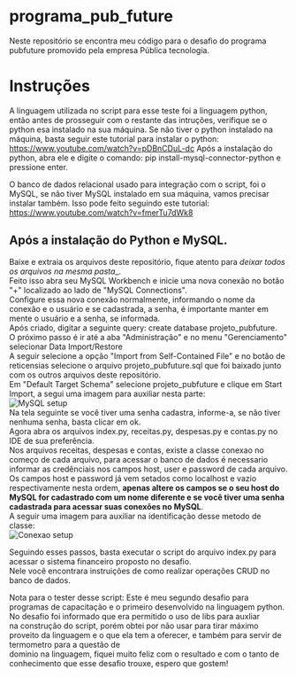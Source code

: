 # programa_pub_future

Neste repositório se encontra meu código para o desafio do programa pubfuture promovido pela empresa Pública tecnologia.

<h1>Instruções</h1>

A linguagem utilizada no script para esse teste foi a linguagem python, então antes de prosseguir com o restante das intruções, verifique se o python esa instalado na sua máquina.
Se não tiver o python instalado na máquina, basta seguir este tutorial para instalar o python: https://www.youtube.com/watch?v=pDBnCDuL-dc
Após a instalação do python, abra ele e digite o comando: pip install-mysql-connector-python e pressione enter.

O banco de dados relacional usado para integração com o script, foi o MySQL, se não tiver MySQL instalado em sua máquina, vamos precisar instalar também.
Isso pode feito seguindo este tutorial: https://www.youtube.com/watch?v=fmerTu7dWk8

<h2>Após a instalação do Python e MySQL.</h2>

Baixe e extraia os arquivos deste repositório, fique atento para _deixar todos os arquivos na mesma pasta__.<br>
Feito isso abra seu MySQL Workbench e inicie uma nova conexão no botão "+" localizado ao lado de "MySQL Connections".<br>
Configure essa nova conexão normalmente, informando o nome da conexão e o usuário e se cadastrada, a senha, é importante manter em mente o usuário e a senha, se informada.<br>
Após criado, digitar a seguinte query: create database projeto_pubfuture.<br>
O próximo passo é ir até a aba "Administração" e no menu "Gerenciamento" selecionar Data Import/Restore<br>
A seguir selecione a opção "Import from Self-Contained File" e no botão de reticensias selecione o arquivo projeto_pubfuture.sql que foi baixado junto com os outros arquivos deste repositório.<br>
Em "Default Target Schema" selecione projeto_pubfuture e clique em Start Import, a segui uma imagem para auxiliar nesta parte:<br>
![MySQL setup](https://imgur.com/a/pizMWjv)<br>
Na tela seguinte se você tiver uma senha cadastra, informe-a, se não tiver nenhuma senha, basta clicar em ok.<br>
Agora abra os arquivos index.py, receitas.py, despesas.py e contas.py no IDE de sua preferência.<br>
Nos arquivos receitas, despesas e contas, existe a classe conexao no começo de cada arquivo, para acessar o banco de dados é necessario informar as credênciais nos campos host, user e password de cada arquivo.<br>
Os campos host e password já vem setados como localhost e vazio respectivamente nesta ordem, __apenas altere os campos se o seu host do MySQL for cadastrado com um nome diferente e se você tiver uma senha cadastrada para acessar suas conexões no MySQL__.<br>
A seguir uma imagem para auxiliar na identificação desse metodo de classe:<br>
![Conexao setup](https://imgur.com/a/tjXb7JQ)<br>

Seguindo esses passos, basta executar o script do arquivo index.py para acessar o sistema financeiro proposto no desafio.<br>
Nele você encontrara instruições de como realizar operações CRUD no banco de dados.<br>

Nota para o tester desse script:
  Este é meu segundo desafio para programas de capacitação e o primeiro desenvolvido na linguagem python. No desafio foi informado que era permitido o uso de libs para auxliar<br>
  na construção do script, porém obtei por não usar para tirar máximo proveito da linguagem e o que ela tem a oferecer, e também para servir de termometro para a questão de<br>
  dominio na linguagem, fiquei muito feliz com o resultado e com o tanto de conhecimento que esse desafio trouxe, espero que gostem!
